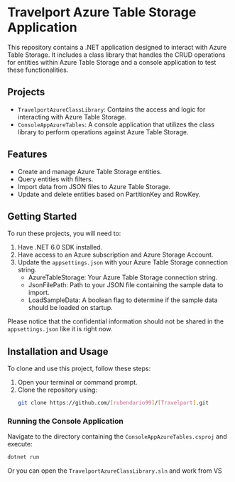 # Travelport Azure Table Storage Application

This repository contains a .NET application designed to interact with Azure Table Storage. It includes a class library that handles the CRUD operations for entities within Azure Table Storage and a console application to test these functionalities.

## Projects

- `TravelportAzureClassLibrary`: Contains the access and logic for interacting with Azure Table Storage.
- `ConsoleAppAzureTables`: A console application that utilizes the class library to perform operations against Azure Table Storage.

## Features

- Create and manage Azure Table Storage entities.
- Query entities with filters.
- Import data from JSON files to Azure Table Storage.
- Update and delete entities based on PartitionKey and RowKey.

## Getting Started

To run these projects, you will need to:

1. Have .NET 6.0 SDK installed.
2. Have access to an Azure subscription and Azure Storage Account.
3. Update the `appsettings.json` with your Azure Table Storage connection string.
    - AzureTableStorage: Your Azure Table Storage connection string.
    - JsonFilePath: Path to your JSON file containing the sample data to import.
    - LoadSampleData: A boolean flag to determine if the sample data should be loaded on startup.

Please notice that the confidential information should not be shared in the `appsettings.json` like it is right now.

## Installation and Usage

To clone and use this project, follow these steps:

1. Open your terminal or command prompt.
2. Clone the repository using:
   ```bash
   git clone https://github.com/[rubendario99]/[Travelport].git


### Running the Console Application

Navigate to the directory containing the `ConsoleAppAzureTables.csproj` and execute:

```bash
dotnet run
```

Or you can open the `TravelportAzureClassLibrary.sln` and work from VS
